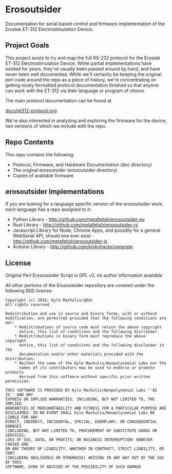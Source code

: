 # Erosoutsider

Documentation for serial based control and firmware implementation of
the Erostek ET-312 Electrostimulation Device.

## Project Goals

This project exists to try and map the full RS-232 protocol for the
Erostek ET-312 Electrostimulation Device. While partial
implementations have existed for years, they've usually been passed
around by hand, and have never been well documented. While we'll
certainly be keeping the original perl code around the repo as a piece
of history, we're concentrating on getting nicely formatted protocol
documentation finished so that anyone can work with the ET-312 via
their language or program of choice.

The main protocol documentation can be found at

[docs/et312-protocol.org](docs/et312-protocol.org)

We're also interested in analyzing and exploring the firmware for the
device, two versions of which we include with the repo.

## Repo Contents

This repo contains the following:

- Protocol, Firmware, and Hardware Documentation (doc directory)
- The original erosoutsider (erosoutsider directory)
- Copies of available firmware

## erosoutsider Implementations

If you are looking for a language specific version of the erosoutsider
work, each language has a repo assigned to it:

- Python Library - http://github.com/metafetish/erosoutsider-py
- Rust Library - http://github.com/metafetish/erosoutsider-rs
- Javascript Library for Node, Chrome Apps, and possibly for a general
  WebSerial API, should one ever exist -
  http://github.com/metafetish/erosoutsider-js
- Arduino Library - http://github.com/kinkyhacks/venerate

## License

Original Perl Erosoutsider Script is GPL v2, no author information available

All other portions of the Erosoutsider repository are covered under
the following BSD license:

    Copyright (c) 2016, Kyle Machulis/qDot
    All rights reserved.

    Redistribution and use in source and binary forms, with or without
    modification, are permitted provided that the following conditions are met:
        * Redistributions of source code must retain the above copyright
          notice, this list of conditions and the following disclaimer.
        * Redistributions in binary form must reproduce the above copyright
          notice, this list of conditions and the following disclaimer in the
          documentation and/or other materials provided with the distribution.
        * Neither the name of the Kyle Machulis/Nonpolynomial Labs nor the
          names of its contributors may be used to endorse or promote products
          derived from this software without specific prior written permission.

    THIS SOFTWARE IS PROVIDED BY Kyle Machulis/Nonpolynomial Labs ''AS IS'' AND ANY
    EXPRESS OR IMPLIED WARRANTIES, INCLUDING, BUT NOT LIMITED TO, THE IMPLIED
    WARRANTIES OF MERCHANTABILITY AND FITNESS FOR A PARTICULAR PURPOSE ARE
    DISCLAIMED. IN NO EVENT SHALL Kyle Machulis/Nonpolynomial Labs BE LIABLE FOR ANY
    DIRECT, INDIRECT, INCIDENTAL, SPECIAL, EXEMPLARY, OR CONSEQUENTIAL DAMAGES
    (INCLUDING, BUT NOT LIMITED TO, PROCUREMENT OF SUBSTITUTE GOODS OR SERVICES;
    LOSS OF USE, DATA, OR PROFITS; OR BUSINESS INTERRUPTION) HOWEVER CAUSED AND
    ON ANY THEORY OF LIABILITY, WHETHER IN CONTRACT, STRICT LIABILITY, OR TORT
    (INCLUDING NEGLIGENCE OR OTHERWISE) ARISING IN ANY WAY OUT OF THE USE OF THIS
    SOFTWARE, EVEN IF ADVISED OF THE POSSIBILITY OF SUCH DAMAGE

